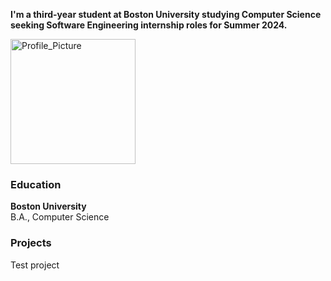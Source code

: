 **I'm a third-year student at Boston University studying Computer Science seeking Software Engineering internship roles for Summer 2024.**

<html>
    
<head>
    <link href="/your-path-to-fontawesome/css/brands.css" rel="stylesheet">
</head>


<img src="/assets/images/Profile_Picture.jpg" alt="Profile_Picture" width="200" length="200" />

<body>
    <i class="fa-brands fa-linkedin"></i>
</body>

</html>

### Education
**Boston University**  
B.A., Computer Science

### Projects

Test project

